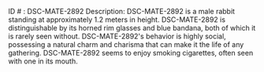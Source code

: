ID # : DSC-MATE-2892
Description: DSC-MATE-2892 is a male rabbit standing at approximately 1.2 meters in height. DSC-MATE-2892 is distinguishable by its horned rim glasses and blue bandana, both of which it is rarely seen without. DSC-MATE-2892's behavior is highly social, possessing a natural charm and charisma that can make it the life of any gathering. DSC-MATE-2892 seems to enjoy smoking cigarettes, often seen with one in its mouth.